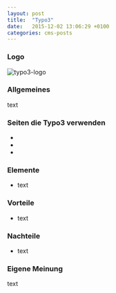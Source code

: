 ```yaml
---
layout: post
title:  "Typo3"
date:   2015-12-02 13:06:29 +0100
categories: cms-posts
---
```


<h3>Logo</h3>

<img src="../../../../assets/typo3.png" alt="typo3-logo">

<h3>Allgemeines</h3>

<p>text</p>

<h3>Seiten die <strong>Typo3</strong> verwenden</h3>

<ul>
	<li><a href=""></a> </li>
	<li><a href=""></a> </li>
	<li><a href=""></a> </li>
</ul>

<h3>Elemente</h3>

<ul>
	<li>text</li>
</ul>

<h3>Vorteile</h3>

<ul>
	<li>text</li>
</ul>

<h3>Nachteile</h3>

<ul>
	<li>text</li>
</ul>

<h3>Eigene Meinung</h3>

<p>text</p>
